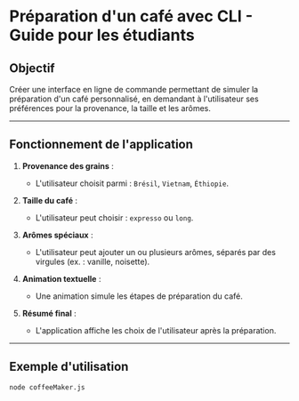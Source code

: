 # Préparation d'un café avec CLI - Guide pour les étudiants

## Objectif

Créer une interface en ligne de commande permettant de simuler la préparation d'un café personnalisé, en demandant à l'utilisateur ses préférences pour la provenance, la taille et les arômes.

---

## Fonctionnement de l'application

1. **Provenance des grains** :
    - L'utilisateur choisit parmi : `Brésil`, `Vietnam`, `Éthiopie`.

2. **Taille du café** :
    - L'utilisateur peut choisir : `expresso` ou `long`.

3. **Arômes spéciaux** :
    - L'utilisateur peut ajouter un ou plusieurs arômes, séparés par des virgules (ex. : vanille, noisette).

4. **Animation textuelle** :
    - Une animation simule les étapes de préparation du café.

5. **Résumé final** :
    - L'application affiche les choix de l'utilisateur après la préparation.

---

## Exemple d'utilisation

```bash
node coffeeMaker.js
